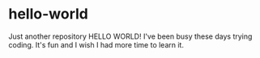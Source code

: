 # hello-world
Just another repository
HELLO WORLD!
I've been busy these days trying coding. It's fun and I wish I had more time to learn it.
